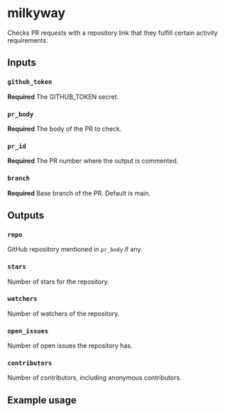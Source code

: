 # milkyway
Checks PR requests with a repository link that they fulfill certain activity requirements.

## Inputs

### `github_token`

**Required** The GITHUB_TOKEN secret.

### `pr_body`

**Required** The body of the PR to check.

### `pr_id`
**Required** The PR number where the output is commented.

### `branch`
**Required** Base branch of the PR. Default is main.

## Outputs

### `repo`

GitHub repository mentioned in `pr_body` if any. 

### `stars`
Number of stars for the repository.

### `watchers`
Number of watchers of the repository.

### `open_issues`
Number of open issues the repository has.

### `contributors`
Number of contributors, including anonymous contributors.

## Example usage


